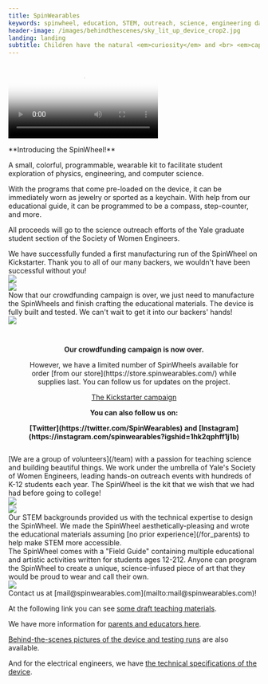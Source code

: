 ```yaml
---
title: SpinWearables
keywords: spinwheel, education, STEM, outreach, science, engineering day, electronics, computer science, physics
header-image: /images/behindthescenes/sky_lit_up_device_crop2.jpg
landing: landing
subtitle: Children have the natural <em>curiosity</em> and <br> <em>capacity</em> to engineer a better world. <br> <br> Our kits just remind them.
---
```


<div class="row dark-transparent">
<div class="column"><video style="margin:auto;max-width:100%;" poster="/images/kickvideo_snap.jpg" src="/images/kickvideo.mp4" playsinline controls></video></div>
</div>

<div class="row">
<div class="column large-text">
<p>**Introducing the SpinWheel!** </p>
<p>A small, colorful, programmable, wearable kit to facilitate student exploration of physics, engineering, and computer science.</p> 
<p>With the programs that come pre-loaded on the device, it can be immediately worn as jewelry or sported as a keychain. With help from our educational guide, it can be programmed to be a compass, step-counter, and more.</p>
<p>All proceeds will go to the science outreach efforts of the Yale graduate student section of the Society of Women Engineers.</p>
</div>
</div>
    
<div class="row">
<div class="column large-text">
We have successfully funded a first manufacturing run of the SpinWheel on Kickstarter. Thank you to all of our many backers, we wouldn't have been successful without you! 
</div>
<div class="column column-long"><img src="/images/for_parents/testing_sight.jpg"></div>
</div>

<div class="row row-small-reverse">
<div class="column column-long"><img src="/images/tree_keychain.jpg"></div>
<div class="column large-text">
Now that our crowdfunding campaign is over, we just need to manufacture the SpinWheels and finish crafting the educational materials. The device is fully built and tested. We can't wait to get it into our backers' hands! 
</div>
</div>

<div class="row row-small-reverse dark-transparent">
<div class="column column-long"><img src="/images/backpack_keychains.jpg"></div>
<div class="column large-text">
<style>
#kickstarter {
  margin: auto;
  width: 90%;
  text-align: center;
  padding: 1em;
}

#kickstarter > a {
  margin: 0.2em;
  padding: 0.5em 1em;
  text-align: center;
  text-decoration: none;
}
</style>
<div id="kickstarter">
<p><strong>Our crowdfunding campaign is now over.</strong></p>    
<p>However, we have a limited number of SpinWheels available for order [from our store](https://store.spinwearables.com/) while supplies last. You can follow us for updates on the project.</p>
<a href="https://www.kickstarter.com/projects/spinwheel/the-spinwheel-the-colorful-wearable-programming-kit" class="round-button">The Kickstarter campaign</a>
<p><strong>You can also follow us on:</strong></p>
<p><strong>[Twitter](https://twitter.com/SpinWearables) and [Instagram](https://instagram.com/spinwearables?igshid=1hk2qphff1j1b)</strong></p>
</div>
</div>
</div>


<div class="row">
<div class="column">
[We are a group of volunteers](/team) with a passion for teaching science and building beautiful things. We work under the umbrella of Yale's Society of Women Engineers, leading hands-on outreach events with hundreds of K-12 students each year. The SpinWheel is the kit that we wish that we had had before going to college!   
</div>
<div class="column column-long"><img src="/images/team_2.jpg"></div>
</div>

<div class="row row-small-reverse dark-transparent">
<div class="column column-long"><img src="/images/for_parents/kid_coding_spinwheel.jpg"></div>
<div class="column large-text">
Our STEM backgrounds provided us with the technical expertise to design the SpinWheel. We made the SpinWheel aesthetically-pleasing and wrote the educational materials assuming [no prior experience](/for_parents) to help make STEM more accessible. 
</div>
</div>

<div class="row">
<div class="column large-text">
The SpinWheel comes with a "Field Guide" containing multiple educational and artistic activities written for students ages 12-212. Anyone can program the SpinWheel to create a unique, science-infused piece of art that they would be proud to wear and call their own.
</div>
<div class="column column-long"><img src="/images/for_parents/final_cover.jpg"></div>
</div>

<div class="row dark">
<div class="column">
Contact us at [mail@spinwearables.com](mailto:mail@spinwearables.com)!

At the following link you can see [some draft teaching materials](/book).
    
We have more information for [parents and educators here](/for_parents).

[Behind-the-scenes pictures of the device and testing runs](/behindthescenes) are also available.

And for the electrical engineers, we have [the technical specifications of the device](/specs).
</div>
</div>

